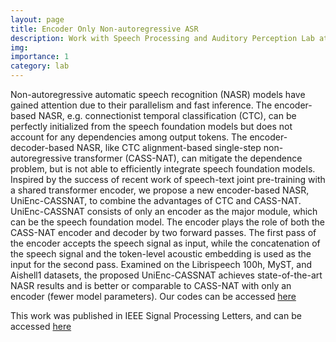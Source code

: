 ```yaml
---
layout: page
title: Encoder Only Non-autoregressive ASR 
description: Work with Speech Processing and Auditory Perception Lab at UCLA
img: 
importance: 1
category: lab
---
```


Non-autoregressive automatic speech recognition (NASR) models have gained attention due to their parallelism and fast inference. The encoder-based NASR, e.g. connectionist temporal classification (CTC), can be perfectly initialized from the speech foundation models but does not account for any dependencies among output tokens. The encoder-decoder-based NASR, like CTC alignment-based single-step non-autoregressive transformer (CASS-NAT), can mitigate the dependence problem, but is not able to efficiently integrate speech foundation models. Inspired by the success of recent work of speech-text joint pre-training with a shared transformer encoder, we propose a new encoder-based NASR, UniEnc-CASSNAT, to combine the advantages of CTC and CASS-NAT. UniEnc-CASSNAT consists of only an encoder as the major module, which can be the speech foundation model. The encoder plays the role of both the CASS-NAT encoder and decoder by two forward passes. The first pass of the encoder accepts the speech signal as input, while the concatenation of the speech signal and the token-level acoustic embedding is used as the input for the second pass. Examined on the Librispeech 100h, MyST, and Aishell1 datasets, the proposed UniEnc-CASSNAT achieves state-of-the-art NASR results and is better or comparable to CASS-NAT with only an encoder (fewer model parameters). Our codes can be accessed <a href="https://github.com/balaji1312/cassnat_asr"> here</a>


This work was published in IEEE Signal Processing Letters, and can be accessed <a href="https://ieeexplore.ieee.org/stamp/stamp.jsp?arnumber=10432927">here</a>